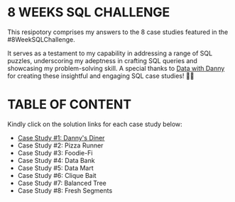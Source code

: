 # 8 WEEKS SQL CHALLENGE
This resipotory comprises my answers to the 8 case studies featured in the #8WeekSQLChallenge. 

It serves as a testament to my capability in addressing a range of SQL puzzles, underscoring my adeptness in crafting SQL queries and showcasing my problem-solving skill.
A special thanks to [Data with Danny](https://8weeksqlchallenge.com/) for creating these insightful and engaging SQL case studies! 👋🏻

# TABLE OF CONTENT
Kindly click on the solution links for each case study below:

- [Case Study #1: Danny's Diner](https://github.com/han-tran-gia/8-weeks-sql-challenge/blob/3ba988597a5696bcce95d32e0168bdbfdb4bac27/Case-study-1-Danny-Diner.md)
- Case Study #2: Pizza Runner
- Case Study #3: Foodie-Fi
- Case Study #4: Data Bank
- Case Study #5: Data Mart
- Case Study #6: Clique Bait
- Case Study #7: Balanced Tree
- Case Study #8: Fresh Segments
